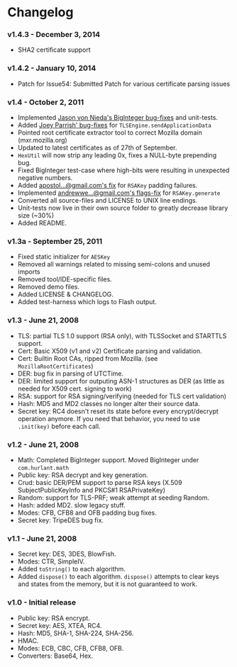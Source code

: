 # Changelog

### v1.4.3 - December 3, 2014
- SHA2 certificate support

### v1.4.2 - January 10, 2014
- Patch for Issue54: Submitted Patch for various certificate parsing issues

### v1.4 - October 2, 2011
- Implemented [Jason von Nieda's BigInteger bug-fixes](http://groups.google.com/group/as3crypto/browse_thread/thread/92688a271a397bd0) and unit-tests.
- Added [Joey Parrish' bug-fixes](http://groups.google.com/group/as3crypto/browse_thread/thread/ce57305fbeaaf08f) for `TLSEngine.sendApplicationData`
- Pointed root certificate extractor tool to correct Mozilla domain (mxr.mozilla.org)
- Updated to latest certificates as of 27th of September.
- `HexUtil` will now strip any leading 0x, fixes a NULL-byte prepending bug.
- Fixed BigInteger test-case where high-bits were resulting in unexpected negative numbers.
- Added [apostol...@gmail.com's fix](http://code.google.com/p/as3crypto/issues/detail?id=59) for `RSAKey` padding failures.
- Implemented [andrewwe...@gmail.com's flags-fix](http://code.google.com/p/as3crypto/issues/detail?id=52) for `RSAKey.generate`
- Converted all source-files and LICENSE to UNIX line endings.
- Unit-tests now live in their own source folder to greatly decrease library size (~30%)
- Added README.

### v1.3a - September 25, 2011
- Fixed static initializer for `AESKey`
- Removed all warnings related to missing semi-colons and unused imports
- Removed tool/IDE-specific files.
- Removed demo files.
- Added LICENSE & CHANGELOG.
- Added test-harness which logs to Flash output.

### v1.3 - June 21, 2008
- TLS: partial TLS 1.0 support (RSA only), with TLSSocket and STARTTLS support.
- Cert: Basic X509 (v1 and v2) Certificate parsing and validation.
- Cert: Builtin Root CAs, ripped from Mozilla. (see `MozillaRootCertificates`)
- DER: bug fix in parsing of UTCTime.
- DER: limited support for outputing ASN-1 structures as DER (as little as needed for X509 cert. signing to work)
- RSA: support for RSA signing/verifying (needed for TLS cert validation)
- Hash: MD5 and MD2 classes no longer alter their source data.
- Secret key: RC4 doesn't reset its state before every encrypt/decrypt operation anymore. If you need that behavior, you need to use `.init(key)` before each call.

### v1.2 - June 21, 2008
- Math: Completed BigInteger support. Moved BigInteger under `com.hurlant.math`
- Public key: RSA decrypt and key generation.
- Crud: basic DER/PEM support to parse RSA keys (X.509 SubjectPublicKeyInfo and PKCS#1 RSAPrivateKey)
- Random: support for TLS-PRF; weak attempt at seeding Random.
- Hash: added MD2. slow legacy stuff.
- Modes: CFB, CFB8 and OFB padding bug fixes.
- Secret key: TripeDES bug fix.

### v1.1 - June 21, 2008
- Secret key: DES, 3DES, BlowFish.
- Modes: CTR, SimpleIV.
- Added `toString()` to each algorithm.
- Added `dispose()` to each algorithm. `dispose()` attempts to clear keys and states from the memory, but it is not guaranteed to work.

### v1.0 - Initial release
- Public key: RSA encrypt.
- Secret key: AES, XTEA, RC4.
- Hash: MD5, SHA-1, SHA-224, SHA-256.
- HMAC.
- Modes: ECB, CBC, CFB, CFB8, OFB.
- Converters: Base64, Hex.
